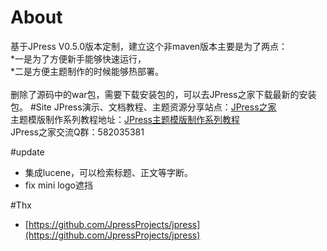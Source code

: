 # About
基于JPress V0.5.0版本定制，建立这个非maven版本主要是为了两点：<br>
*一是为了方便新手能够快速运行，<br>
*二是方便主题制作的时候能够热部署。<br>
<br>
删除了源码中的war包，需要下载安装包的，可以去JPress之家下载最新的安装包。
#Site
JPress演示、文档教程、主题资源分享站点：[JPress之家](http://www.jpress.cc) <br>
主题模版制作系列教程地址：[JPress主题模版制作系列教程](http://www.jpress.cc/article/76.html) <br>
JPress之家交流Q群：582035381

#update
<ul>
<li>集成lucene，可以检索标题、正文等字断。</li>
<li>fix mini logo遮挡</li>
</ul>

#Thx
* [https://github.com/JpressProjects/jpress](https://github.com/JpressProjects/jpress)
